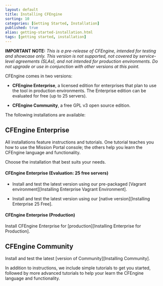 ```yaml
---
layout: default
title: Installing CFEngine
sorting: 10
categories: [Getting Started, Installation]
published: true
alias: getting-started-installation.html
tags: [getting started, installation]
---
```


**IMPORTANT NOTE:** *This is a pre-release of CFEngine, intended for testing
and showcase only. This version is not supported, not covered by service-level
agreements (SLAs), and not intended for production environments. Do not 
upgrade or use in conjunction with other versions at this point.*

<!--- TODO: move up when no longer a pre-release
-->

CFEngine comes in two versions: 

* **CFEngine Enterprise**, 
a licensed edition for enterprises that plan to use the tool in production environments. The Enterprise edition can be evaluated for free (up to 25 servers).

* **CFEngine Community**, a free GPL v3 open source edition.

The following installations are available:

## CFEngine Enterprise

All installations feature instructions and tutorials. One tutorial teaches you how to use the 
Mission Portal console; the others help you learn the CFEngine language and functionality. 

Choose the installation that best suits your needs.

#### CFEngine Enterprise (Evaluation: 25 free servers)

* Install and test the latest version using our pre-packaged [Vagrant environment][Installing Enterprise Vagrant Environment].

* Install and test the latest version using our [native version][Installing Enterprise 25 Free].

#### CFEngine Enterprise (Production)

Install CFEngine Enterprise for [production][Installing Enterprise for Production].
## CFEngine Community

Install and test the latest [version of Community][Installing Community]. 

In addition to 
instructions, we include simple tutorials to get you started, followed by more 
advanced tutorials to help your learn the CFEngine language and functionality.



